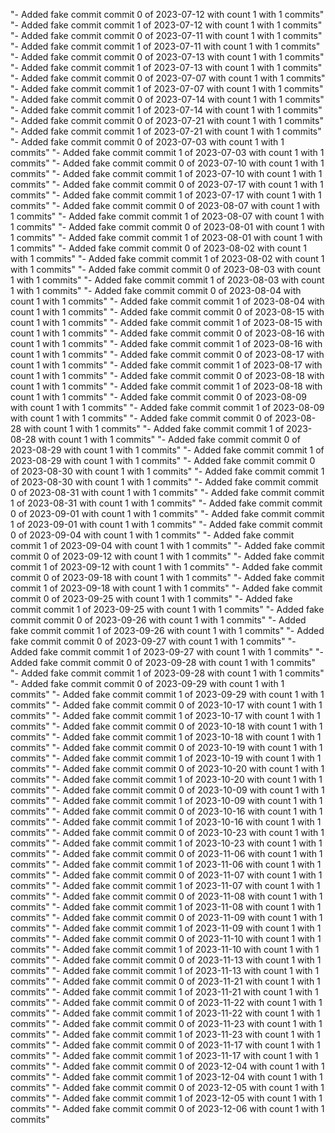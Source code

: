 "- Added fake commit commit 0 of 2023-07-12 with count 1 with 1 commits" 
"- Added fake commit commit 1 of 2023-07-12 with count 1 with 1 commits" 
"- Added fake commit commit 0 of 2023-07-11 with count 1 with 1 commits" 
"- Added fake commit commit 1 of 2023-07-11 with count 1 with 1 commits" 
"- Added fake commit commit 0 of 2023-07-13 with count 1 with 1 commits" 
"- Added fake commit commit 1 of 2023-07-13 with count 1 with 1 commits" 
"- Added fake commit commit 0 of 2023-07-07 with count 1 with 1 commits" 
"- Added fake commit commit 1 of 2023-07-07 with count 1 with 1 commits" 
"- Added fake commit commit 0 of 2023-07-14 with count 1 with 1 commits" 
"- Added fake commit commit 1 of 2023-07-14 with count 1 with 1 commits" 
"- Added fake commit commit 0 of 2023-07-21 with count 1 with 1 commits" 
"- Added fake commit commit 1 of 2023-07-21 with count 1 with 1 commits" 
"- Added fake commit commit 0 of 2023-07-03 with count 1 with 1 commits" 
"- Added fake commit commit 1 of 2023-07-03 with count 1 with 1 commits" 
"- Added fake commit commit 0 of 2023-07-10 with count 1 with 1 commits" 
"- Added fake commit commit 1 of 2023-07-10 with count 1 with 1 commits" 
"- Added fake commit commit 0 of 2023-07-17 with count 1 with 1 commits" 
"- Added fake commit commit 1 of 2023-07-17 with count 1 with 1 commits" 
"- Added fake commit commit 0 of 2023-08-07 with count 1 with 1 commits" 
"- Added fake commit commit 1 of 2023-08-07 with count 1 with 1 commits" 
"- Added fake commit commit 0 of 2023-08-01 with count 1 with 1 commits" 
"- Added fake commit commit 1 of 2023-08-01 with count 1 with 1 commits" 
"- Added fake commit commit 0 of 2023-08-02 with count 1 with 1 commits" 
"- Added fake commit commit 1 of 2023-08-02 with count 1 with 1 commits" 
"- Added fake commit commit 0 of 2023-08-03 with count 1 with 1 commits" 
"- Added fake commit commit 1 of 2023-08-03 with count 1 with 1 commits" 
"- Added fake commit commit 0 of 2023-08-04 with count 1 with 1 commits" 
"- Added fake commit commit 1 of 2023-08-04 with count 1 with 1 commits" 
"- Added fake commit commit 0 of 2023-08-15 with count 1 with 1 commits" 
"- Added fake commit commit 1 of 2023-08-15 with count 1 with 1 commits" 
"- Added fake commit commit 0 of 2023-08-16 with count 1 with 1 commits" 
"- Added fake commit commit 1 of 2023-08-16 with count 1 with 1 commits" 
"- Added fake commit commit 0 of 2023-08-17 with count 1 with 1 commits" 
"- Added fake commit commit 1 of 2023-08-17 with count 1 with 1 commits" 
"- Added fake commit commit 0 of 2023-08-18 with count 1 with 1 commits" 
"- Added fake commit commit 1 of 2023-08-18 with count 1 with 1 commits" 
"- Added fake commit commit 0 of 2023-08-09 with count 1 with 1 commits" 
"- Added fake commit commit 1 of 2023-08-09 with count 1 with 1 commits" 
"- Added fake commit commit 0 of 2023-08-28 with count 1 with 1 commits" 
"- Added fake commit commit 1 of 2023-08-28 with count 1 with 1 commits" 
"- Added fake commit commit 0 of 2023-08-29 with count 1 with 1 commits" 
"- Added fake commit commit 1 of 2023-08-29 with count 1 with 1 commits" 
"- Added fake commit commit 0 of 2023-08-30 with count 1 with 1 commits" 
"- Added fake commit commit 1 of 2023-08-30 with count 1 with 1 commits" 
"- Added fake commit commit 0 of 2023-08-31 with count 1 with 1 commits" 
"- Added fake commit commit 1 of 2023-08-31 with count 1 with 1 commits" 
"- Added fake commit commit 0 of 2023-09-01 with count 1 with 1 commits" 
"- Added fake commit commit 1 of 2023-09-01 with count 1 with 1 commits" 
"- Added fake commit commit 0 of 2023-09-04 with count 1 with 1 commits" 
"- Added fake commit commit 1 of 2023-09-04 with count 1 with 1 commits" 
"- Added fake commit commit 0 of 2023-09-12 with count 1 with 1 commits" 
"- Added fake commit commit 1 of 2023-09-12 with count 1 with 1 commits" 
"- Added fake commit commit 0 of 2023-09-18 with count 1 with 1 commits" 
"- Added fake commit commit 1 of 2023-09-18 with count 1 with 1 commits" 
"- Added fake commit commit 0 of 2023-09-25 with count 1 with 1 commits" 
"- Added fake commit commit 1 of 2023-09-25 with count 1 with 1 commits" 
"- Added fake commit commit 0 of 2023-09-26 with count 1 with 1 commits" 
"- Added fake commit commit 1 of 2023-09-26 with count 1 with 1 commits" 
"- Added fake commit commit 0 of 2023-09-27 with count 1 with 1 commits" 
"- Added fake commit commit 1 of 2023-09-27 with count 1 with 1 commits" 
"- Added fake commit commit 0 of 2023-09-28 with count 1 with 1 commits" 
"- Added fake commit commit 1 of 2023-09-28 with count 1 with 1 commits" 
"- Added fake commit commit 0 of 2023-09-29 with count 1 with 1 commits" 
"- Added fake commit commit 1 of 2023-09-29 with count 1 with 1 commits" 
"- Added fake commit commit 0 of 2023-10-17 with count 1 with 1 commits" 
"- Added fake commit commit 1 of 2023-10-17 with count 1 with 1 commits" 
"- Added fake commit commit 0 of 2023-10-18 with count 1 with 1 commits" 
"- Added fake commit commit 1 of 2023-10-18 with count 1 with 1 commits" 
"- Added fake commit commit 0 of 2023-10-19 with count 1 with 1 commits" 
"- Added fake commit commit 1 of 2023-10-19 with count 1 with 1 commits" 
"- Added fake commit commit 0 of 2023-10-20 with count 1 with 1 commits" 
"- Added fake commit commit 1 of 2023-10-20 with count 1 with 1 commits" 
"- Added fake commit commit 0 of 2023-10-09 with count 1 with 1 commits" 
"- Added fake commit commit 1 of 2023-10-09 with count 1 with 1 commits" 
"- Added fake commit commit 0 of 2023-10-16 with count 1 with 1 commits" 
"- Added fake commit commit 1 of 2023-10-16 with count 1 with 1 commits" 
"- Added fake commit commit 0 of 2023-10-23 with count 1 with 1 commits" 
"- Added fake commit commit 1 of 2023-10-23 with count 1 with 1 commits" 
"- Added fake commit commit 0 of 2023-11-06 with count 1 with 1 commits" 
"- Added fake commit commit 1 of 2023-11-06 with count 1 with 1 commits" 
"- Added fake commit commit 0 of 2023-11-07 with count 1 with 1 commits" 
"- Added fake commit commit 1 of 2023-11-07 with count 1 with 1 commits" 
"- Added fake commit commit 0 of 2023-11-08 with count 1 with 1 commits" 
"- Added fake commit commit 1 of 2023-11-08 with count 1 with 1 commits" 
"- Added fake commit commit 0 of 2023-11-09 with count 1 with 1 commits" 
"- Added fake commit commit 1 of 2023-11-09 with count 1 with 1 commits" 
"- Added fake commit commit 0 of 2023-11-10 with count 1 with 1 commits" 
"- Added fake commit commit 1 of 2023-11-10 with count 1 with 1 commits" 
"- Added fake commit commit 0 of 2023-11-13 with count 1 with 1 commits" 
"- Added fake commit commit 1 of 2023-11-13 with count 1 with 1 commits" 
"- Added fake commit commit 0 of 2023-11-21 with count 1 with 1 commits" 
"- Added fake commit commit 1 of 2023-11-21 with count 1 with 1 commits" 
"- Added fake commit commit 0 of 2023-11-22 with count 1 with 1 commits" 
"- Added fake commit commit 1 of 2023-11-22 with count 1 with 1 commits" 
"- Added fake commit commit 0 of 2023-11-23 with count 1 with 1 commits" 
"- Added fake commit commit 1 of 2023-11-23 with count 1 with 1 commits" 
"- Added fake commit commit 0 of 2023-11-17 with count 1 with 1 commits" 
"- Added fake commit commit 1 of 2023-11-17 with count 1 with 1 commits" 
"- Added fake commit commit 0 of 2023-12-04 with count 1 with 1 commits" 
"- Added fake commit commit 1 of 2023-12-04 with count 1 with 1 commits" 
"- Added fake commit commit 0 of 2023-12-05 with count 1 with 1 commits" 
"- Added fake commit commit 1 of 2023-12-05 with count 1 with 1 commits" 
"- Added fake commit commit 0 of 2023-12-06 with count 1 with 1 commits" 
